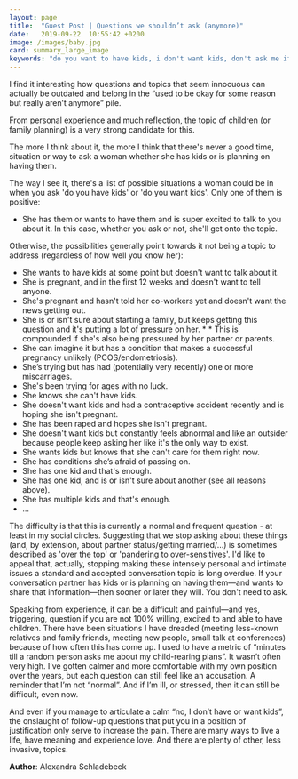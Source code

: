 ```yaml
---
layout: page
title:  "Guest Post | Questions we shouldn’t ask (anymore)"
date:   2019-09-22  10:55:42 +0200
image: /images/baby.jpg
card: summary_large_image
keywords: "do you want to have kids, i don't want kids, don't ask me if I want kids"
---
```

I find it interesting how questions and topics that seem innocuous can actually be outdated and belong in the “used to be okay for some reason but really aren’t anymore” pile. 

From personal experience and much reflection, the topic of children (or family planning) is a very strong candidate for this. 

The more I think about it, the more I think that there's never a good time, situation or way to ask a woman whether she has kids or is planning on having them.

The way I see it, there's a list of possible situations a woman could be in when you ask 'do you have kids' or 'do you want kids'. Only one of them is positive:

* She has them or wants to have them and is super excited to talk to you about it. In this case, whether you ask or not, she'll get onto the topic.

Otherwise, the possibilities generally point towards it not being a topic to address (regardless of how well you know her):

* She wants to have kids at some point but doesn't want to talk about it.
* She is pregnant, and in the first 12 weeks and doesn't want to tell anyone.
* She's pregnant and hasn't told her co-workers yet and doesn't want the news getting out.
* She is or isn't sure about starting a family, but keeps getting this question and it's putting a lot of pressure on her. * * This is compounded if she's also being pressured by her partner or parents.
* She can imagine it but has a condition that makes a successful pregnancy unlikely (PCOS/endometriosis).
* She’s trying but has had (potentially very recently) one or more miscarriages.
* She's been trying for ages with no luck.
* She knows she can't have kids.
* She doesn't want kids and had a contraceptive accident recently and is hoping she isn't pregnant.
* She has been raped and hopes she isn't pregnant.
* She doesn't want kids but constantly feels abnormal and like an outsider because people keep asking her like it's the only way to exist.
* She wants kids but knows that she can't care for them right now. 
* She has conditions she’s afraid of passing on.
* She has one kid and that's enough.
* She has one kid, and is or isn't sure about another (see all reasons above).
* She has multiple kids and that's enough.
* ...


The difficulty is that this is currently a normal and frequent question - at least in my social circles. Suggesting that we stop asking about these things (and, by extension, about partner status/getting married/...)  is sometimes described as 'over the top' or 'pandering to over-sensitives'. I'd like to appeal that, actually, stopping making these intensely personal and intimate issues a standard and accepted conversation topic is long overdue. If your conversation partner has kids or is planning on having them—and wants to share that information—then sooner or later they will. You don't need to ask. 

Speaking from experience, it can be a difficult and painful—and yes, triggering, question if you are not 100% willing, excited to and able to have children. There have been situations I have dreaded (meeting less-known relatives and family friends, meeting new people, small talk at conferences) because of how often this has come up. I used to have a metric of “minutes till a random person asks me about my child-rearing plans”. It wasn’t often very high. I’ve gotten calmer and more comfortable with my own position over the years, but each question can still feel like an accusation. A reminder that I’m not “normal”. And if I’m ill, or stressed, then it can still be difficult, even now. 

And even if you manage to articulate a calm “no, I don’t have or want kids”, the onslaught of follow-up questions that put you in a position of justification only serve to increase the pain. There are many ways to live a life, have meaning and experience love. And there are plenty of other, less invasive, topics. 

**Author**: Alexandra Schladebeck
